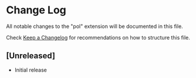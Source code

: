 # Change Log

All notable changes to the "pol" extension will be documented in this file.

Check [Keep a Changelog](http://keepachangelog.com/) for recommendations on how to structure this file.

## [Unreleased]

- Initial release